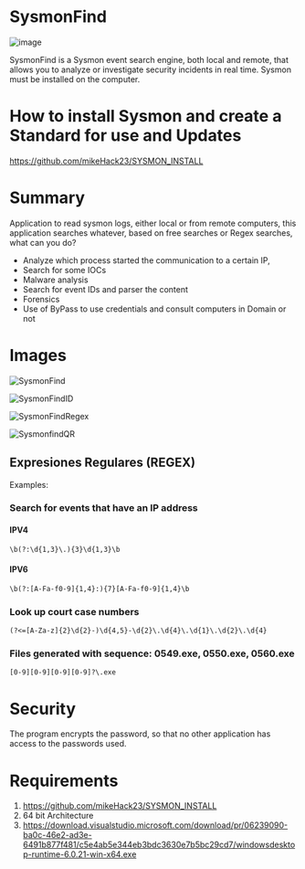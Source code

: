 # SysmonFind

![image](https://github.com/mikeHack23/SysmonFind/assets/32471855/92a57bec-fb6d-4a02-866c-dc5cfdf70e69)

SysmonFind is a Sysmon event search engine, both local and remote, that allows you to analyze or investigate security incidents in real time. Sysmon must be installed on the computer.

# How to install Sysmon and create a Standard for use and Updates

https://github.com/mikeHack23/SYSMON_INSTALL

# Summary

Application to read sysmon logs, either local or from remote computers, this application searches whatever, based on free searches or Regex searches, what can you do?

* Analyze which process started the communication to a certain IP,
* Search for some IOCs
* Malware analysis
* Search for event IDs and parser the content
* Forensics
* Use of ByPass to use credentials and consult computers in Domain or not

# Images

![SysmonFind](https://github.com/mikeHack23/SysmonFind/assets/32471855/9742341d-fbf5-4ee8-b4d3-2f59a6e26798)

![SysmonFindID](https://github.com/mikeHack23/SysmonFind/assets/32471855/6d237898-2fa6-4786-96d7-7b147afbf7b2)

![SysmonFindRegex](https://github.com/mikeHack23/SysmonFind/assets/32471855/5c2013ca-1d95-4da0-8ed0-071fbf14e9a8)

![SysmonfindQR](https://github.com/mikeHack23/SysmonFind/assets/32471855/94ec05b8-361b-48b5-840e-a0d85761cd57)


## Expresiones Regulares (REGEX) 
Examples:

### Search for events that have an IP address
#### IPV4
```http
\b(?:\d{1,3}\.){3}\d{1,3}\b
```
#### IPV6
```http
\b(?:[A-Fa-f0-9]{1,4}:){7}[A-Fa-f0-9]{1,4}\b
```
### Look up court case numbers
```http
(?<=[A-Za-z]{2}\d{2}-)\d{4,5}-\d{2}\.\d{4}\.\d{1}\.\d{2}\.\d{4}
```
### Files generated with sequence: 0549.exe, 0550.exe, 0560.exe
```http
[0-9][0-9][0-9][0-9]?\.exe
```

# Security
The program encrypts the password, so that no other application has access to the passwords used.

# Requirements
1. https://github.com/mikeHack23/SYSMON_INSTALL
2. 64 bit Architecture
3. https://download.visualstudio.microsoft.com/download/pr/06239090-ba0c-46e2-ad3e-6491b877f481/c5e4ab5e344eb3bdc3630e7b5bc29cd7/windowsdesktop-runtime-6.0.21-win-x64.exe




